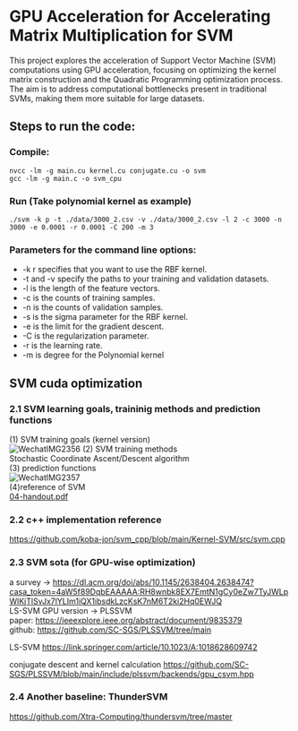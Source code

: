 # GPU Acceleration for Accelerating Matrix Multiplication for SVM
This project explores the acceleration of Support Vector Machine (SVM) computations using GPU acceleration, focusing on optimizing the kernel matrix construction and the Quadratic Programming optimization process. The aim is to address computational bottlenecks present in traditional SVMs, making them more suitable for large datasets.

## Steps to run the code:

### Compile:

```
nvcc -lm -g main.cu kernel.cu conjugate.cu -o svm
gcc -lm -g main.c -o svm_cpu
```

### Run (Take polynomial kernel as example)

```
./svm -k p -t ./data/3000_2.csv -v ./data/3000_2.csv -l 2 -c 3000 -n 3000 -e 0.0001 -r 0.0001 -C 200 -m 3
```

### Parameters for the command line options:

- -k r specifies that you want to use the RBF kernel.
- -t and -v specify the paths to your training and validation datasets.
- -l is the length of the feature vectors.
- -c is the counts of training samples.
- -n is the counts of validation samples.
- -s is the sigma parameter for the RBF kernel.
- -e is the limit for the gradient descent.
- -C is the regularization parameter.
- -r is the learning rate.
- -m is degree for the Polynomial kernel

## SVM cuda optimization

### 2.1 SVM learning goals, traininig methods and prediction functions

(1) SVM training goals (kernel version)  
![WechatIMG2356](https://github.com/xp2083/nyu_23fall_gpu_project/assets/112786083/00e0e585-7aed-4d27-980f-31d6db224ad3)
(2) SVM training methods  
Stochastic Coordinate Ascent/Descent algorithm  
(3) prediction functions  
![WechatIMG2357](https://github.com/xp2083/nyu_23fall_gpu_project/assets/112786083/93ce2347-0d87-4269-8f2b-0877f6dc5104)  
(4)reference of SVM  
[04-handout.pdf](https://github.com/xp2083/nyu_23fall_gpu_project/files/13246045/04-handout.pdf)

### 2.2 c++ implementation reference

<https://github.com/koba-jon/svm_cpp/blob/main/Kernel-SVM/src/svm.cpp>

### 2.3 SVM sota (for GPU-wise optimization)

a survey -> https://dl.acm.org/doi/abs/10.1145/2638404.2638474?casa_token=4aW5f89DqbEAAAAA:RH8wnbk8EX7EmtN1gCy0eZw7TyJWLpWlKjTlSvJx7lYLIm1iQX1ibsdkLzcKsK7nM6T2ki2Hq0EWJQ  
 LS-SVM GPU version -> PLSSVM  
 paper: https://ieeexplore.ieee.org/abstract/document/9835379  
 github: https://github.com/SC-SGS/PLSSVM/tree/main

LS-SVM https://link.springer.com/article/10.1023/A:1018628609742

conjugate descent and kernel calculation https://github.com/SC-SGS/PLSSVM/blob/main/include/plssvm/backends/gpu_csvm.hpp

### 2.4 Another baseline: ThunderSVM

https://github.com/Xtra-Computing/thundersvm/tree/master
